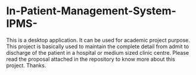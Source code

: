 # In-Patient-Management-System-IPMS-
This is a desktop application. 
It can be used for academic project purpose. 
This project is basically used to maintain the complete detail from admit to discharge of the patient in a hospital or medium sized clinic centre.
Please read the proposal attached in the repository to know more about this project.
Thanks.
